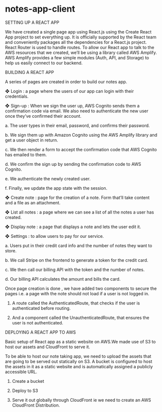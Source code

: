 # notes-app-client

SETTING UP A REACT APP

We have created a single page app using React.js using the Create React App project
to set everything up. It is officially supported by the React team and conveniently
packages all the dependencies for a React.js project. React Router is used to handle
routes.
To allow our React app to talk to the AWS resources that we created, we’ll be using a
library called AWS Amplify. AWS Amplify provides a few simple modules (Auth, API,
and Storage) to help us easily connect to our backend.

BUILDING A REACT APP

A series of pages are created in order to build our notes app.

❖ Login : a page where the users of our app can login with their credentials.

❖ Sign-up : When we sign the user up, AWS Cognito sends them a confirmation
code via email. We also need to authenticate the new user once they’ve
confirmed their account.

  a. The user types in their email, password, and confirms their password.

  b. We sign them up with Amazon Cognito using the AWS Amplify library and
get a user object in return.

  c. We then render a form to accept the confirmation code that AWS Cognito
has emailed to them.

  d. We confirm the sign up by sending the confirmation code to AWS Cognito.
  
  e. We authenticate the newly created user.
  
  f. Finally, we update the app state with the session.
  
❖ Create note : page for the creation of a note. Form that’ll take content and a file
as an attachment.

❖ List all notes : a page where we can see a list of all the notes a user has created.

❖ Display note : a page that displays a note and lets the user edit it.

❖ Settings : to allow users to pay for our service.

  a. Users put in their credit card info and the number of notes they want to
store.

  b. We call Stripe on the frontend to generate a token for the credit card.
  
  c. We then call our billing API with the token and the number of notes.
  
  d. Our billing API calculates the amount and bills the card.
  
Once page creation is done , we have added two components to secure the pages i.e. a
page with the note should not load if a user is not logged in.

  1. A route called the AuthenticatedRoute, that checks if the user is
authenticated before routing.

  2. And a component called the UnauthenticatedRoute, that ensures the user
is not authenticated.

DEPLOYING A REACT APP TO AWS

Basic setup of React app as a static website on AWS.We made use of S3 to host our
assets and CloudFront to serve it.

To be able to host our note taking app, we need to upload the assets that are going to
be served out statically on S3. A bucket is configured to host the assets in it as a static
website and is automatically assigned a publicly accessible URL.

  1. Create a bucket
  
  2. Deploy to S3
  
  3. Serve it out globally through CloudFront ie we need to create an AWS
CloudFront Distribution.
